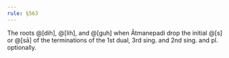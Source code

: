 ```yaml
---
rule: §563
---
```


The roots @[dih], @[lih], and @[guh] when Ātmanepadi drop the initial @[s] or @[sā] of the terminations of the 1st dual, 3rd sing. and 2nd sing. and pl. optionally.